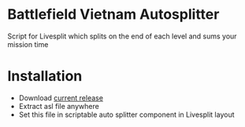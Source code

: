 # Battlefield Vietnam Autosplitter
Script for Livesplit which splits on the end of each level and sums your mission time

# Installation
* Download [current release](https://github.com/Dzoiver/battlefield-autosplitter/releases) 
* Extract asl file anywhere
* Set this file in scriptable auto splitter component in Livesplit layout
